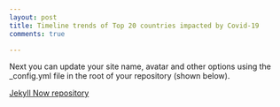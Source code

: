 ```yaml
---
layout: post
title: Timeline trends of Top 20 countries impacted by Covid-19
comments: true

---
```


Next you can update your site name, avatar and other options using the _config.yml file in the root of your repository (shown below).



[Jekyll Now repository](https://github.com/barryclark/jekyll-now)


